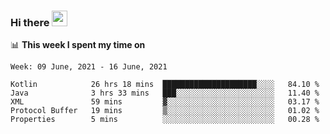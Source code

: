 ### Hi there <a href="https://www.gautamkrishnar.com/"><img src="https://media.giphy.com/media/hvRJCLFzcasrR4ia7z/giphy.gif" width="25px"></a>

📊 **This week I spent my time on**

<!--START_SECTION:waka-->
```text
Week: 09 June, 2021 - 16 June, 2021

Kotlin            26 hrs 18 mins  █████████████████████░░░░   84.10 % 
Java              3 hrs 33 mins   ███░░░░░░░░░░░░░░░░░░░░░░   11.40 % 
XML               59 mins         ▓░░░░░░░░░░░░░░░░░░░░░░░░   03.17 % 
Protocol Buffer   19 mins         ▒░░░░░░░░░░░░░░░░░░░░░░░░   01.02 % 
Properties        5 mins          ░░░░░░░░░░░░░░░░░░░░░░░░░   00.28 % 
```
<!--END_SECTION:waka-->
